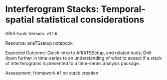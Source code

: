 # Interferogram Stacks: Temporal-spatial statistical considerations

ARIA-tools Version: v1.1.6

Resource: ariaTSsetup notebook

Expected Outcome: Quick intro to ARIATSSetup, and related tools; Drill down further in time-series to an understanding of what to expect if a stack of interferograms is presented to a time-series analysis package.

Assessment: Homework #1 on stack creation
